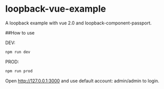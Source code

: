# loopback-vue-example

A loopback example with vue 2.0 and loopback-component-passport.

##How to use

DEV:
```bash
npm run dev
```

PROD:

```bash
npm run prod
```


Open http://127.0.0.1:3000 and use default account: admin/admin to login.
